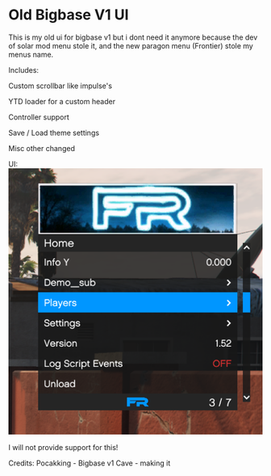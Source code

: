 # Old Bigbase V1 UI

This is my old ui for bigbase v1 but i dont need it anymore because the dev of solar mod menu stole it, and the new paragon menu (Frontier) stole my menus name. 

Includes:

Custom scrollbar like impulse's

YTD loader for a custom header 

Controller support

Save / Load theme settings

Misc other changed


UI:
![UI_image](UI.png)


I will not provide support for this!

Credits:
Pocakking - Bigbase v1
Cave - making it
